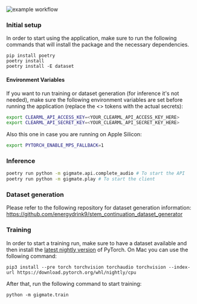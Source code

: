 ![example workflow](https://github.com/energydrink9/gigmate/actions/workflows/python-app.yml/badge.svg)


### Initial setup

In order to start using the application, make sure to run the following commands that will install the package and the necessary dependencies.

```
pip install poetry
poetry install
poetry install -E dataset
```

#### Environment Variables

If you want to run training or dataset generation (for inference it's not needed), make sure the following environment variables are set before running the application (replace the <> tokens with the actual secrets):

```sh
export CLEARML_API_ACCESS_KEY=<YOUR_CLEARML_API_ACCESS_KEY_HERE>
export CLEARML_API_SECRET_KEY=<YOUR_CLEARML_API_SECRET_KEY_HERE>
```

Also this one in case you are running on Apple Silicon:
```sh
export PYTORCH_ENABLE_MPS_FALLBACK=1
```

### Inference

```sh
poetry run python -m gigmate.api.complete_audio # To start the API
poetry run python -m gigmate.play # To start the client
```

### Dataset generation
Please refer to the following repository for dataset generation information: https://github.com/energydrink9/stem_continuation_dataset_generator

### Training

In order to start a training run, make sure to have a dataset available and then install the [latest nightly version](https://pytorch.org/get-started/locally/) of PyTorch. On Mac you can use the following command:
```
pip3 install --pre torch torchvision torchaudio torchvision --index-url https://download.pytorch.org/whl/nightly/cpu
```

After that, run the following command to start training:

```
python -m gigmate.train
```
